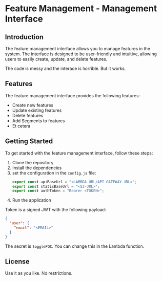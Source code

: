 # Feature Management - Management Interface

## Introduction

The feature management interface allows you to manage features in the system. The interface is designed to be user-friendly and intuitive, allowing users to easily create, update, and delete features.

The code is messy and the interace is horrible. But it works.

## Features

The feature management interface provides the following features:

- Create new features
- Update existing features
- Delete features
- Add Segments to features
- Et cetera

## Getting Started

To get started with the feature management interface, follow these steps:

1. Clone the repository
2. Install the dependencies
3. set the configuration in the `config.js` file:
   ```javascript
   export const apiBaseUrl = "<LAMBDA-URL/API-GATEWAY-URL>";
   export const staticBaseUrl = "<S3-URL>";
   export const authToken = "Bearer <TOKEN>";
   ```
4. Run the application

Token is a signed JWT with the following payload:

```json
{
  "user": {
    "email": "<EMAIL>"
  }
}
```

The secret is `togglePOC`. You can change this in the Lambda function.

## License

Use it as you like. No restrictions.
